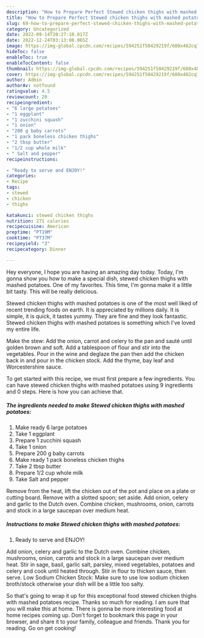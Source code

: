 ```yaml
---
description: "How to Prepare Perfect Stewed chicken thighs with mashed potatoes"
title: "How to Prepare Perfect Stewed chicken thighs with mashed potatoes"
slug: 69-how-to-prepare-perfect-stewed-chicken-thighs-with-mashed-potatoes
category: Uncategorized
date: 2022-09-14T20:27:10.017Z
date: 2022-12-24T03:13:08.065Z
image: https://img-global.cpcdn.com/recipes/594251f50429219f/680x482cq70/stewed-chicken-thighs-with-mashed-potatoes-recipe-main-photo.jpg
hideToc: false
enableToc: true
enableTocContent: false
thumbnail: https://img-global.cpcdn.com/recipes/594251f50429219f/680x482cq70/stewed-chicken-thighs-with-mashed-potatoes-recipe-main-photo.jpg
cover: https://img-global.cpcdn.com/recipes/594251f50429219f/680x482cq70/stewed-chicken-thighs-with-mashed-potatoes-recipe-main-photo.jpg
author: Admin
authorAv: notfound
ratingvalue: 4.5
reviewcount: 20
recipeingredient:
- "6 large potatoes"
- "1 eggplant"
- "1 zucchini squash"
- "1 onion"
- "200 g baby carrots"
- "1 pack boneless chicken thighs"
- "2 tbsp butter"
- "1/2 cup whole milk"
- " Salt and pepper"
recipeinstructions:

- "Ready to serve and ENJOY!"
categories:
- Recipe
tags:
- stewed
- chicken
- thighs

katakunci: stewed chicken thighs 
nutrition: 271 calories
recipecuisine: American
preptime: "PT19M"
cooktime: "PT37M"
recipeyield: "3"
recipecategory: Dinner

---
```



Hey everyone, I hope you are having an amazing day today. Today, I'm gonna show you how to make a special dish, stewed chicken thighs with mashed potatoes. One of my favorites. This time, I'm gonna make it a little bit tasty. This will be really delicious.

Stewed chicken thighs with mashed potatoes is one of the most well liked of recent trending foods on earth. It is appreciated by millions daily. It is simple, it is quick, it tastes yummy. They are fine and they look fantastic. Stewed chicken thighs with mashed potatoes is something which I've loved my entire life.

Make the stew: Add the onion, carrot and celery to the pan and sauté until golden brown and soft. Add a tablespoon of flour and stir into the vegetables. Pour in the wine and deglaze the pan then add the chicken back in and pour in the chicken stock. Add the thyme, bay leaf and Worcestershire sauce.


To get started with this recipe, we must first prepare a few ingredients. You can have stewed chicken thighs with mashed potatoes using 9 ingredients and 0 steps. Here is how you can achieve that.

<!--inarticleads1-->

##### The ingredients needed to make Stewed chicken thighs with mashed potatoes:

1. Make ready 6 large potatoes
1. Take 1 eggplant
1. Prepare 1 zucchini squash
1. Take 1 onion
1. Prepare 200 g baby carrots
1. Make ready 1 pack boneless chicken thighs
1. Take 2 tbsp butter
1. Prepare 1/2 cup whole milk
1. Take  Salt and pepper


Remove from the heat, lift the chicken out of the pot and place on a plate or cutting board. Remove with a slotted spoon; set aside. Add onion, celery and garlic to the Dutch oven. Combine chicken, mushrooms, onion, carrots and stock in a large saucepan over medium heat. 

<!--inarticleads2-->

##### Instructions to make Stewed chicken thighs with mashed potatoes:


1. Ready to serve and ENJOY!

Add onion, celery and garlic to the Dutch oven. Combine chicken, mushrooms, onion, carrots and stock in a large saucepan over medium heat. Stir in sage, basil, garlic salt, parsley, mixed vegetables, potatoes and celery and cook until heated through. Stir in flour to thicken sauce, then serve. Low Sodium Chicken Stock: Make sure to use low sodium chicken broth/stock otherwise your dish will be a little too salty. 

So that's going to wrap it up for this exceptional food stewed chicken thighs with mashed potatoes recipe. Thanks so much for reading. I am sure that you will make this at home. There is gonna be more interesting food at home recipes coming up. Don't forget to bookmark this page in your browser, and share it to your family, colleague and friends. Thank you for reading. Go on get cooking!
